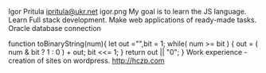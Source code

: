 Igor Pritula
ipritula@ukr.net
igor.png
My goal is to learn the JS language. Learn Full stack development. Make web applications of ready-made tasks. Oracle database connection

function toBinaryString(num){
let out ="",bit = 1;
while( num >= bit ) {
    out = ( num & bit ? 1 : 0 ) + out;
    bit <<= 1;
}
return out || "0";
}
Work experience - creation of sites on wordpress. 
http://hczp.com
